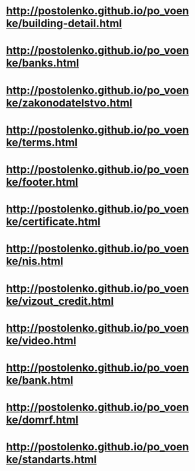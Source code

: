 # http://postolenko.github.io/po_voenke/building-detail.html
# http://postolenko.github.io/po_voenke/banks.html
# http://postolenko.github.io/po_voenke/zakonodatelstvo.html
# http://postolenko.github.io/po_voenke/terms.html
# http://postolenko.github.io/po_voenke/footer.html
# http://postolenko.github.io/po_voenke/certificate.html
# http://postolenko.github.io/po_voenke/nis.html
# http://postolenko.github.io/po_voenke/vizout_credit.html
# http://postolenko.github.io/po_voenke/video.html
# http://postolenko.github.io/po_voenke/bank.html
# http://postolenko.github.io/po_voenke/domrf.html
# http://postolenko.github.io/po_voenke/standarts.html